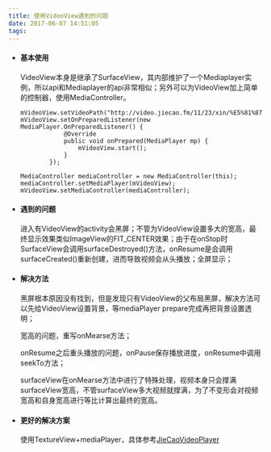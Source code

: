 ```yaml
---
title: 使用VideoView遇到的问题
date: 2017-06-07 14:51:05
tags:
---
```


- #### 基本使用


  VideoView本身是继承了SurfaceView，其内部维护了一个Mediaplayer实例，所以api和Mediaplayer的api非常相似；另外可以为VideoView加上简单的控制器，使用MediaController。

  ```
  mVideoView.setVideoPath("http://video.jiecao.fm/11/23/xin/%E5%81%87%E4%BA%BA.mp4");
  mVideoView.setOnPreparedListener(new MediaPlayer.OnPreparedListener() {
              @Override
              public void onPrepared(MediaPlayer mp) {
                  mVideoView.start();
              }
          });

  MediaController mediaController = new MediaController(this);
  mediaController.setMediaPlayer(mVideoView);
  mVideoView.setMediaController(mediaController);
  ```

- #### 遇到的问题

  进入有VideoView的activity会黑屏；不管为VideoView设置多大的宽高，最终显示效果类似ImageView的FIT_CENTER效果；由于在onStop时SurfaceView会调用surfaceDestroyed()方法，onResume是会调用surfaceCreated()重新创建，进而导致视频会从头播放；全屏显示；

- #### 解决方法

  黑屏根本原因没有找到，但是发现只有VideoView的父布局黑屏，解决方法可以先给VideoView设置背景，等mediaPlayer prepare完成再把背景设置透明；

  宽高的问题，重写onMearse方法；

  onResume之后重头播放的问题，onPause保存播放进度，onResume中调用seekTo方法；

  surfaceView在onMearse方法中进行了特殊处理，视频本身只会撑满surfaceView宽高，不管surfaceView多大视频就撑满，为了不变形会对视频宽高和自身宽高进行等比计算出最终的宽高。

- #### 更好的解决方案

  使用TextureView+mediaPlayer，具体参考[JieCaoVideoPlayer](https://github.com/lipangit/JieCaoVideoPlayer)

  ​